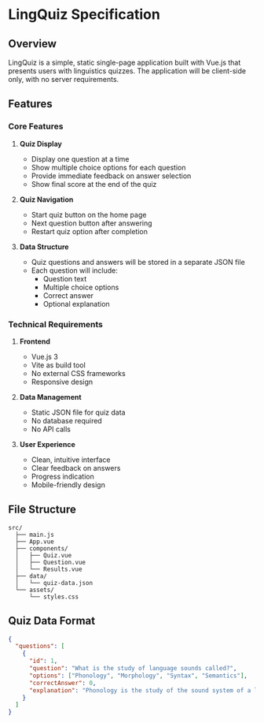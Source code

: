 # LingQuiz Specification

## Overview
LingQuiz is a simple, static single-page application built with Vue.js that presents users with linguistics quizzes. The application will be client-side only, with no server requirements.

## Features

### Core Features
1. **Quiz Display**
   - Display one question at a time
   - Show multiple choice options for each question
   - Provide immediate feedback on answer selection
   - Show final score at the end of the quiz

2. **Quiz Navigation**
   - Start quiz button on the home page
   - Next question button after answering
   - Restart quiz option after completion

3. **Data Structure**
   - Quiz questions and answers will be stored in a separate JSON file
   - Each question will include:
     - Question text
     - Multiple choice options
     - Correct answer
     - Optional explanation

### Technical Requirements
1. **Frontend**
   - Vue.js 3
   - Vite as build tool
   - No external CSS frameworks
   - Responsive design

2. **Data Management**
   - Static JSON file for quiz data
   - No database required
   - No API calls

3. **User Experience**
   - Clean, intuitive interface
   - Clear feedback on answers
   - Progress indication
   - Mobile-friendly design

## File Structure
```
src/
  ├── main.js
  ├── App.vue
  ├── components/
  │   ├── Quiz.vue
  │   ├── Question.vue
  │   └── Results.vue
  ├── data/
  │   └── quiz-data.json
  └── assets/
      └── styles.css
```

## Quiz Data Format
```json
{
  "questions": [
    {
      "id": 1,
      "question": "What is the study of language sounds called?",
      "options": ["Phonology", "Morphology", "Syntax", "Semantics"],
      "correctAnswer": 0,
      "explanation": "Phonology is the study of the sound system of a language."
    }
  ]
}
``` 